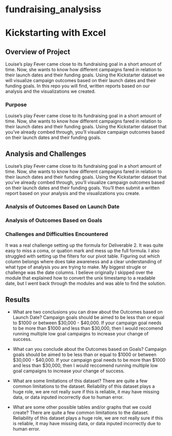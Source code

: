 # fundraising_analysiss

# Kickstarting with Excel

## Overview of Project
Louise’s play Fever came close to its fundraising goal in a short amount of time. Now, she wants to know how different campaigns fared in relation to their launch dates and their funding goals. Using the Kickstarter dataset we will visualize campaign outcomes based on their launch dates and their funding goals. In this repo you will find, written reports based on our analysis and the visualizations we created.


### Purpose
Louise’s play Fever came close to its fundraising goal in a short amount of time. Now, she wants to know how different campaigns fared in relation to their launch dates and their funding goals. Using the Kickstarter dataset that you’ve already combed through, you’ll visualize campaign outcomes based on their launch dates and their funding goals.
## Analysis and Challenges
Louise’s play Fever came close to its fundraising goal in a short amount of time. Now, she wants to know how different campaigns fared in relation to their launch dates and their funding goals. Using the Kickstarter dataset that you’ve already combed through, you’ll visualize campaign outcomes based on their launch dates and their funding goals. You’ll then submit a written report based on your analysis and the visualizations you create.

### Analysis of Outcomes Based on Launch Date

### Analysis of Outcomes Based on Goals

### Challenges and Difficulties Encountered
It was a real challenge setting up the formula for Deliverable 2. It was quite easy to miss a coma, or quation mark and mess up the full formula. I also struggled with setting up the filters for our pivot table. Figuring out which column belongs where does take awareness and a clear understanding of what type of analysis you are trying to make. My biggest strugle or challenge was the date columns. I believe originally I skipped over the module that explained how to convert the unix timestamp to a readable date, but I went back through the modules and was able to find the solution.
## Results

- What are two conclusions you can draw about the Outcomes based on Launch Date?
Campaign goals should be aimed to be less than or equal to $1000 or between $30,000 - $40,000. If your campaign goal needs to be more than $1000 and less than $30,000, then I would reccomend running multiple low goal campaigns to increase your change of success.

- What can you conclude about the Outcomes based on Goals?
Campaign goals should be aimed to be less than or equal to $1000 or between $30,000 - $40,000. If your campaign goal needs to be more than $1000 and less than $30,000, then I would reccomend running multiple low goal campaigns to increase your change of success.

- What are some limitations of this dataset?
There are quite a few common limitations to the dataset. Reliability of this dataset plays a huge role, we are not really sure if this is reliable, it may have missing data, or data inputed incorrectly due to human error.
- What are some other possible tables and/or graphs that we could create?
There are quite a few common limitations to the dataset. Reliability of this dataset plays a huge role, we are not really sure if this is reliable, it may have missing data, or data inputed incorrectly due to human error.
